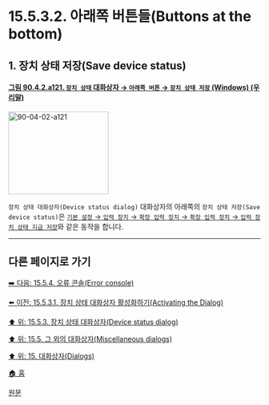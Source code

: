# 15.5.3.2. 아래쪽 버튼들(Buttons at the bottom)

<a id="15-05-03-02-s1"></a>

## 1. 장치 상태 저장(Save device status)

<a id="90-04-02-a121"></a>

#### [그림 90.4.2.a121. `장치 상태` 대화상자 → `아래쪽 버튼` → `장치 상태 저장` (Windows) (우리말)](./90-04-0002-device_status.md#90-04-02-a121)
<img width="200" height="165" alt="90-04-02-a121" src="https://github.com/user-attachments/assets/d61f25f1-3949-41cf-9c6d-0c629786b016" />

`장치 상태 대화상자(Device status dialog)` 대화상자의 아래쪽의 `장치 상태 저장(Save device status)`은 [`기본 설정` → `입력 장치` → `확장 입력 장치` → `확장 입력 장치` → `입력 장치 상태 지금 저장`](./12-01-22-input-devices.md#12-01-22-s1-04)와 같은 동작을 합니다.

***

## 다른 페이지로 가기

[➡️ 다음: 15.5.4. 오류 콘솔(Error console)](./15-05-04-00-error-console.md)

[⬅️ 이전: 15.5.3.1. 장치 상태 대화상자 활성화하기(Activating the Dialog)](./15-05-03-01-activating_the_dialog.md)

[⬆️ 위: 15.5.3. 장치 상태 대화상자(Device status dialog)](./15-05-03-00-device-status-dialog.md)

[⬆️ 위: 15.5. 그 외의 대화상자(Miscellaneous dialogs)](./15-05-00-miscellaneous-dialogs.md)

[⬆️ 위: 15. 대화상자(Dialogs)](./15-00-dialogs.md)

[🏠 홈](./00-home.md)

[원문](https://docs.gimp.org/2.10/ko/gimp-device-status-dialog.html)